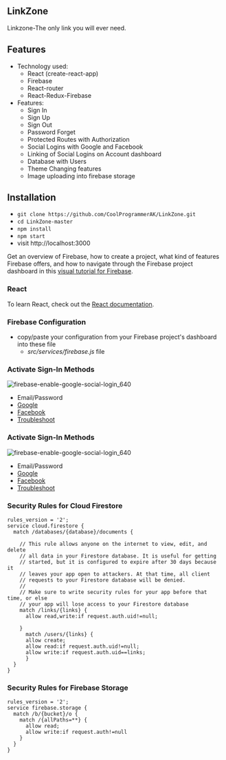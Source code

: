 ## LinkZone
Linkzone-The only link you will ever need.
## Features

* Technology used:
  * React (create-react-app)
  * Firebase
  * React-router
  * React-Redux-Firebase
* Features:
  * Sign In
  * Sign Up
  * Sign Out
  * Password Forget
  * Protected Routes with Authorization
  * Social Logins with Google and Facebook
  * Linking of Social Logins on Account dashboard
  * Database with Users
  * Theme Changing features
  * Image uploading into firebase storage

## Installation

* `git clone https://github.com/CoolProgrammerAK/LinkZone.git`
* `cd LinkZone-master`
* `npm install`
* `npm start`
* visit http://localhost:3000

Get an overview of Firebase, how to create a project, what kind of features Firebase offers, and how to navigate through the Firebase project dashboard in this [visual tutorial for Firebase](https://www.robinwieruch.de/firebase-tutorial/).

### React
   To learn React, check out the [React documentation](https://reactjs.org/).
   
### Firebase Configuration

* copy/paste your configuration from your Firebase project's dashboard into these file
  * *src/services/firebase.js* file
 

### Activate Sign-In Methods

![firebase-enable-google-social-login_640](https://user-images.githubusercontent.com/2479967/49687774-e0a31e80-fb42-11e8-9d8a-4b4c794134e6.jpg)

* Email/Password
* [Google](https://www.robinwieruch.de/react-firebase-social-login/)
* [Facebook](https://www.robinwieruch.de/firebase-facebook-login/)
* [Troubleshoot](https://www.robinwieruch.de/react-firebase-social-login/)

### Activate Sign-In Methods

![firebase-enable-google-social-login_640](https://user-images.githubusercontent.com/2479967/49687774-e0a31e80-fb42-11e8-9d8a-4b4c794134e6.jpg)

* Email/Password
* [Google](https://www.robinwieruch.de/react-firebase-social-login/)
* [Facebook](https://www.robinwieruch.de/firebase-facebook-login/)
* [Troubleshoot](https://www.robinwieruch.de/react-firebase-social-login/)

### Security Rules for Cloud Firestore

```
rules_version = '2';
service cloud.firestore {
  match /databases/{database}/documents {

    // This rule allows anyone on the internet to view, edit, and delete
    // all data in your Firestore database. It is useful for getting
    // started, but it is configured to expire after 30 days because it
    // leaves your app open to attackers. At that time, all client
    // requests to your Firestore database will be denied.
    //
    // Make sure to write security rules for your app before that time, or else
    // your app will lose access to your Firestore database
    match /links/{links} {
      allow read,write:if request.auth.uid!=null;
      
    }
      match /users/{links} {
      allow create;
      allow read:if request.auth.uid!=null;
      allow write:if request.auth.uid==links;
      }
  }
}
```
### Security Rules for Firebase Storage

```
rules_version = '2';
service firebase.storage {
  match /b/{bucket}/o {
    match /{allPaths=**} {
      allow read;
      allow write:if request.auth!=null
    }
  }
}
```
